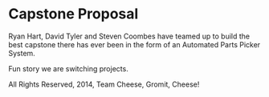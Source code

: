 # Capstone Proposal

Ryan Hart, David Tyler and Steven Coombes have teamed up to build the best capstone there has ever been in the form of an Automated Parts Picker System.

Fun story we are switching projects.

All Rights Reserved, 2014, Team Cheese, Gromit, Cheese!
